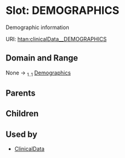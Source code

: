 
# Slot: DEMOGRAPHICS

Demographic information

URI: [htan:clinicalData__DEMOGRAPHICS](https://w3id.org/htan/clinicalData__DEMOGRAPHICS)


## Domain and Range

None &#8594;  <sub>1..1</sub> [Demographics](Demographics.md)

## Parents


## Children


## Used by

 * [ClinicalData](ClinicalData.md)
